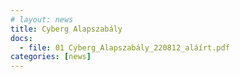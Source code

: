 ```yaml
---
# layout: news
title: Cyberg Alapszabály
docs:
  - file: 01 Cyberg_Alapszabály_220812_aláírt.pdf
categories: [news]
---
```


